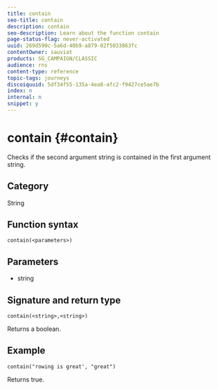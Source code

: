 ```yaml
---
title: contain
seo-title: contain
description: contain
seo-description: Learn about the function contain
page-status-flag: never-activated
uuid: 269d590c-5a6d-40b9-a879-02f5033863fc
contentOwner: sauviat
products: SG_CAMPAIGN/CLASSIC
audience: rns
content-type: reference
topic-tags: journeys
discoiquuid: 5df34f55-135a-4ea8-afc2-f9427ce5ae7b
index: n
internal: n
snippet: y
---
```


# contain {#contain}

Checks if the second argument string is contained in the first argument string.

## Category

String

## Function syntax

`contain(<parameters>)`

## Parameters

* string

## Signature and return type

`contain(<string>,<string>)`

Returns a boolean.

## Example

`contain("rowing is great', "great")`

Returns true.
